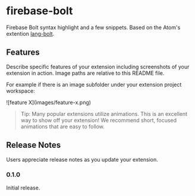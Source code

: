 # firebase-bolt

Firebase Bolt syntax highlight and a few snippets. Based on the Atom's extention [lang-bolt](https://github.com/mhartington/lang-bolt).

## Features

Describe specific features of your extension including screenshots of your extension in action. Image paths are relative to this README file.

For example if there is an image subfolder under your extension project workspace:

\!\[feature X\]\(images/feature-x.png\)

> Tip: Many popular extensions utilize animations. This is an excellent way to show off your extension! We recommend short, focused animations that are easy to follow.

## Release Notes

Users appreciate release notes as you update your extension.

### 0.1.0

Initial release.
